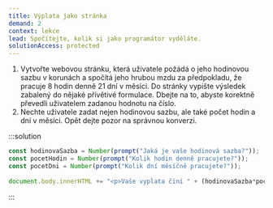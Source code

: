 ```yaml
---
title: Výplata jako stránka
demand: 2
context: lekce
lead: Spočítejte, kolik si jako programátor vyděláte.
solutionAccess: protected
---
```


1. Vytvořte webovou stránku, která uživatele požádá o jeho hodinovou sazbu v korunách a spočítá jeho hrubou mzdu za předpokladu, že pracuje 8 hodin denně 21 dní v měsíci. Do stránky vypište výsledek zabalený do nějaké přívětivé formulace. Dbejte na to, abyste korektně převedli uživatelem zadanou hodnotu na číslo.
1. Nechte uživatele zadat nejen hodinovou sazbu, ale také počet hodin a dní v měsíci. Opět dejte pozor na správnou konverzi.

:::solution

```js
const hodinovaSazba = Number(prompt("Jaká je vaše hodinová sazba?"));
const pocetHodin = Number(prompt("Kolik hodin denně pracujete?"));
const pocetDni = Number(prompt("Kolik dní měsíčně pracujete?"));
​
document.body.innerHTML += "<p>Vaše vyplata činí " + (hodinovaSazba*pocetHodin*pocetDni) + " korun</p>";
```

:::
